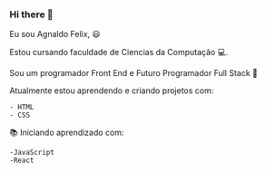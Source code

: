 ### Hi there 👋

Eu sou Agnaldo Felix, :smiley:

Estou cursando faculdade de Ciencias da Computação :computer:.

Sou um programador Front End e Futuro Programador Full Stack :rocket:

Atualmente estou aprendendo e criando projetos com:

    - HTML
    - CSS

:books: Iniciando aprendizado com:
    
    -JavaScript
    -React
    
